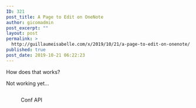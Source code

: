 ```yaml
---
ID: 321
post_title: A Page to Edit on OneNote
author: gicomadmin
post_excerpt: ""
layout: post
permalink: >
  http://guillaumeisabelle.com/x/2019/10/21/a-page-to-edit-on-onenote/
published: true
post_date: 2019-10-21 06:22:23
---
```

<!-- wp:paragraph -->

How does that works?

<!-- /wp:paragraph -->

<!-- wp:paragraph -->

Not working yet...

<!-- /wp:paragraph -->

<!-- wp:image {"id":331} --><figure class="wp-block-image">

<img src="http://guillaumeisabelle.com/x/wp-content/uploads/sites/2/2019/10/image-1-1024x777.png" alt="" class="wp-image-331" /><figcaption>Conf API  
</figcaption></figure> <!-- /wp:image -->